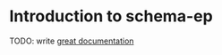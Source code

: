 # Introduction to schema-ep

TODO: write [great documentation](http://jacobian.org/writing/great-documentation/what-to-write/)
